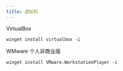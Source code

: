 ```yaml
---
title: 虚拟机
---
```


VirtualBox

    winget install virtualbox -i

WMware 个人非商业版

    winget install VMware.WorkstationPlayer -i
